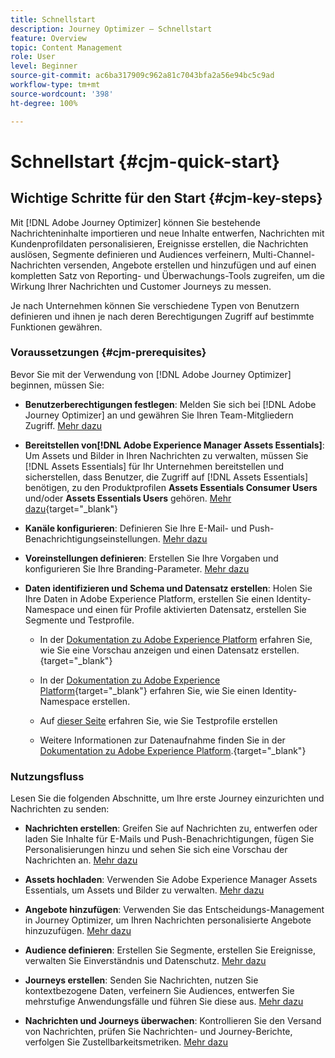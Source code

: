 ```yaml
---
title: Schnellstart
description: Journey Optimizer – Schnellstart
feature: Overview
topic: Content Management
role: User
level: Beginner
source-git-commit: ac6ba317909c962a81c7043bfa2a56e94bc5c9ad
workflow-type: tm+mt
source-wordcount: '398'
ht-degree: 100%

---
```


# Schnellstart {#cjm-quick-start}

## Wichtige Schritte für den Start {#cjm-key-steps}

Mit [!DNL Adobe Journey Optimizer] können Sie bestehende Nachrichteninhalte importieren und neue Inhalte entwerfen, Nachrichten mit Kundenprofildaten personalisieren, Ereignisse erstellen, die Nachrichten auslösen, Segmente definieren und Audiences verfeinern, Multi-Channel-Nachrichten versenden, Angebote erstellen und hinzufügen und auf einen kompletten Satz von Reporting- und Überwachungs-Tools zugreifen, um die Wirkung Ihrer Nachrichten und Customer Journeys zu messen.

Je nach Unternehmen können Sie verschiedene Typen von Benutzern definieren und ihnen je nach deren Berechtigungen Zugriff auf bestimmte Funktionen gewähren.

### Voraussetzungen {#cjm-prerequisites}

Bevor Sie mit der Verwendung von [!DNL Adobe Journey Optimizer] beginnen, müssen Sie:

* **Benutzerberechtigungen festlegen**: Melden Sie sich bei [!DNL Adobe Journey Optimizer] an und gewähren Sie Ihren Team-Mitgliedern Zugriff. [Mehr dazu](../using/administration/permissions.md)

* **Bereitstellen von[!DNL Adobe Experience Manager Assets Essentials]**: Um Assets und Bilder in Ihren Nachrichten zu verwalten, müssen Sie [!DNL Assets Essentials] für Ihr Unternehmen bereitstellen und sicherstellen, dass Benutzer, die Zugriff auf [!DNL Assets Essentials] benötigen, zu den Produktprofilen **Assets Essentials Consumer Users** und/oder **Assets Essentials Users** gehören. [Mehr dazu](https://experienceleague.adobe.com/docs/experience-manager-assets-essentials/help/deploy-administer.html?lang=de){target=&quot;_blank&quot;}

* **Kanäle konfigurieren**: Definieren Sie Ihre E-Mail- und Push-Benachrichtigungseinstellungen. [Mehr dazu](../using/configuration/get-started-configuration.md)

* **Voreinstellungen definieren**: Erstellen Sie Ihre Vorgaben und konfigurieren Sie Ihre Branding-Parameter. [Mehr dazu](../using/configuration/message-presets.md)

* **Daten identifizieren und Schema und Datensatz erstellen**: Holen Sie Ihre Daten in Adobe Experience Platform, erstellen Sie einen Identity-Namespace und einen für Profile aktivierten Datensatz, erstellen Sie Segmente und Testprofile.

   * In der [Dokumentation zu Adobe Experience Platform](https://experienceleague.adobe.com/docs/experience-platform/catalog/datasets/user-guide.html?lang=de) erfahren Sie, wie Sie eine Vorschau anzeigen und einen Datensatz erstellen.{target=&quot;_blank&quot;}

   * In der [Dokumentation zu Adobe Experience Platform](https://experienceleague.adobe.com/docs/experience-platform/identity/namespaces.html?lang=de#manage-namespaces){target=&quot;_blank&quot;} erfahren Sie, wie Sie einen Identity-Namespace erstellen.

   * Auf [dieser Seite](../using/building-journeys/creating-test-profiles.md) erfahren Sie, wie Sie Testprofile erstellen

   * Weitere Informationen zur Datenaufnahme finden Sie in der [Dokumentation zu Adobe Experience Platform](https://experienceleague.adobe.com/docs/experience-platform/ingestion/home.html?lang=de).{target=&quot;_blank&quot;}


### Nutzungsfluss

Lesen Sie die folgenden Abschnitte, um Ihre erste Journey einzurichten und Nachrichten zu senden:

* **Nachrichten erstellen**: Greifen Sie auf Nachrichten zu, entwerfen oder laden Sie Inhalte für E-Mails und Push-Benachrichtigungen, fügen Sie Personalisierungen hinzu und sehen Sie sich eine Vorschau der Nachrichten an. [Mehr dazu](create-message.md)

* **Assets hochladen**: Verwenden Sie Adobe Experience Manager Assets Essentials, um Assets und Bilder zu verwalten. [Mehr dazu](assets-essentials.md)

* **Angebote hinzufügen**: Verwenden Sie das Entscheidungs-Management in Journey Optimizer, um Ihren Nachrichten personalisierte Angebote hinzuzufügen. [Mehr dazu](../using/offers/get-started/starting-offer-decisioning.md)

* **Audience definieren**: Erstellen Sie Segmente, erstellen Sie Ereignisse, verwalten Sie Einverständnis und Datenschutz. [Mehr dazu](../using/segment/about-segments.md)

* **Journeys erstellen**: Senden Sie Nachrichten, nutzen Sie kontextbezogene Daten, verfeinern Sie Audiences, entwerfen Sie mehrstufige Anwendungsfälle und führen Sie diese aus. [Mehr dazu](building-journeys/journey.md)

* **Nachrichten und Journeys überwachen**: Kontrollieren Sie den Versand von Nachrichten, prüfen Sie Nachrichten- und Journey-Berichte, verfolgen Sie Zustellbarkeitsmetriken. [Mehr dazu](message-monitoring.md)
